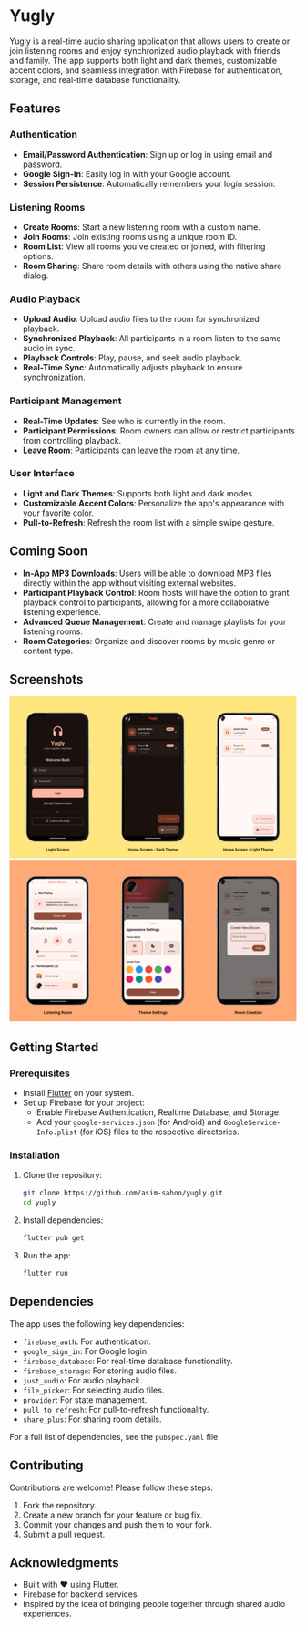 # Yugly

Yugly is a real-time audio sharing application that allows users to create or join listening rooms and enjoy synchronized audio playback with friends and family. The app supports both light and dark themes, customizable accent colors, and seamless integration with Firebase for authentication, storage, and real-time database functionality.

## Features

### Authentication
- **Email/Password Authentication**: Sign up or log in using email and password.
- **Google Sign-In**: Easily log in with your Google account.
- **Session Persistence**: Automatically remembers your login session.

### Listening Rooms
- **Create Rooms**: Start a new listening room with a custom name.
- **Join Rooms**: Join existing rooms using a unique room ID.
- **Room List**: View all rooms you've created or joined, with filtering options.
- **Room Sharing**: Share room details with others using the native share dialog.

### Audio Playback
- **Upload Audio**: Upload audio files to the room for synchronized playback.
- **Synchronized Playback**: All participants in a room listen to the same audio in sync.
- **Playback Controls**: Play, pause, and seek audio playback.
- **Real-Time Sync**: Automatically adjusts playback to ensure synchronization.

### Participant Management
- **Real-Time Updates**: See who is currently in the room.
- **Participant Permissions**: Room owners can allow or restrict participants from controlling playback.
- **Leave Room**: Participants can leave the room at any time.

### User Interface
- **Light and Dark Themes**: Supports both light and dark modes.
- **Customizable Accent Colors**: Personalize the app's appearance with your favorite color.
- **Pull-to-Refresh**: Refresh the room list with a simple swipe gesture.

## Coming Soon

- **In-App MP3 Downloads**: Users will be able to download MP3 files directly within the app without visiting external websites.
- **Participant Playback Control**: Room hosts will have the option to grant playback control to participants, allowing for a more collaborative listening experience.
- **Advanced Queue Management**: Create and manage playlists for your listening rooms.
- **Room Categories**: Organize and discover rooms by music genre or content type.

## Screenshots

![Screenshot 1](./screenshots/image1.png)
![Screenshot 2](./screenshots/image2.png)

## Getting Started

### Prerequisites
- Install [Flutter](https://flutter.dev/docs/get-started/install) on your system.
- Set up Firebase for your project:
  - Enable Firebase Authentication, Realtime Database, and Storage.
  - Add your `google-services.json` (for Android) and `GoogleService-Info.plist` (for iOS) files to the respective directories.

### Installation
1. Clone the repository:
   ```bash
   git clone https://github.com/asim-sahoo/yugly.git
   cd yugly
   ```
2. Install dependencies:
   ```bash
   flutter pub get
   ```
3. Run the app:
   ```bash
   flutter run
   ```

## Dependencies
The app uses the following key dependencies:
- `firebase_auth`: For authentication.
- `google_sign_in`: For Google login.
- `firebase_database`: For real-time database functionality.
- `firebase_storage`: For storing audio files.
- `just_audio`: For audio playback.
- `file_picker`: For selecting audio files.
- `provider`: For state management.
- `pull_to_refresh`: For pull-to-refresh functionality.
- `share_plus`: For sharing room details.

For a full list of dependencies, see the `pubspec.yaml` file.

## Contributing
Contributions are welcome! Please follow these steps:
1. Fork the repository.
2. Create a new branch for your feature or bug fix.
3. Commit your changes and push them to your fork.
4. Submit a pull request.


## Acknowledgments
- Built with ❤️ using Flutter.
- Firebase for backend services.
- Inspired by the idea of bringing people together through shared audio experiences.
